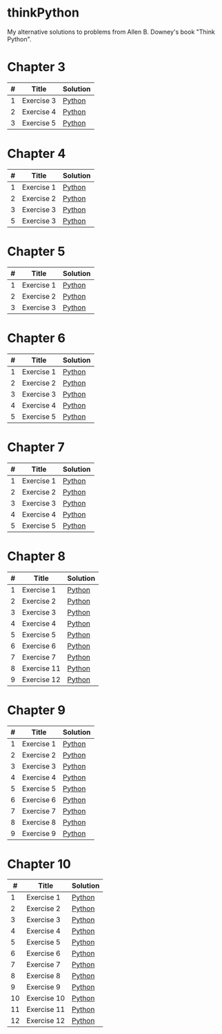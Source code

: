 # thinkPython
My alternative solutions to problems from Allen B. Downey's book "Think Python".

<h1>Chapter 3</h1>

<table>
<thead>
<tr>
<th>#</th>
<th>Title</th>
<th>Solution</th>
</tr>
</thead>
<tbody>
<tr>
<td>1</td>
<td>Exercise 3</td>
<td><a href="https://github.com/djeada/thinkPython/blob/master/src/Chapter3/Exercise3.py">Python</a></td>
</tr>
<tr>
<td>2</td>
<td>Exercise 4</td>
<td><a href="https://github.com/djeada/thinkPython/blob/master/src/Chapter3/Exercise4.py">Python</a></td>
</tr>
<tr>
<td>3</td>
<td>Exercise 5</td>
<td><a href="https://github.com/djeada/thinkPython/blob/master/src/Chapter3/Exercise5.py">Python</a></td>
</tr>
</tbody>
</table>

<h1>Chapter 4</h1>

<table>
<thead>
<tr>
<th>#</th>
<th>Title</th>
<th>Solution</th>
</tr>
</thead>
<tbody>
<tr>
<td>1</td>
<td>Exercise 1</td>
<td><a href="https://github.com/djeada/thinkPython/blob/master/src/Chapter4/Exercise1.py">Python</a></td>
</tr>
<tr>
<td>2</td>
<td>Exercise 2</td>
<td><a href="https://github.com/djeada/thinkPython/blob/master/src/Chapter4/Exercise2.py">Python</a></td>
</tr>
<tr>
<td>3</td>
<td>Exercise 3</td>
<td><a href="https://github.com/djeada/thinkPython/blob/master/src/Chapter4/Exercise3.py">Python</a></td>
</tr>
<tr>
<td>5</td>
<td>Exercise 3</td>
<td><a href="https://github.com/djeada/thinkPython/blob/master/src/Chapter4/Exercise5.py">Python</a></td>
</tr>
</tbody>
</table>


<h1>Chapter 5</h1>

<table>
<thead>
<tr>
<th>#</th>
<th>Title</th>
<th>Solution</th>
</tr>
</thead>
<tbody>
<tr>
<td>1</td>
<td>Exercise 1</td>
<td><a href="https://github.com/djeada/thinkPython/blob/master/src/Chapter5/Exercise1.py">Python</a></td>
</tr>
<tr>
<td>2</td>
<td>Exercise 2</td>
<td><a href="https://github.com/djeada/thinkPython/blob/master/src/Chapter5/Exercise2.py">Python</a></td>
</tr>
<tr>
<td>3</td>
<td>Exercise 3</td>
<td><a href="https://github.com/djeada/thinkPython/blob/master/src/Chapter5/Exercise3.py">Python</a></td>
</tr>
</tbody>
</table>

<h1>Chapter 6</h1>

<table>
<thead>
<tr>
<th>#</th>
<th>Title</th>
<th>Solution</th>
</tr>
</thead>
<tbody>
<tr>
<td>1</td>
<td>Exercise 1</td>
<td><a href="https://github.com/djeada/thinkPython/blob/master/src/Chapter6/Exercise1.py">Python</a></td>
</tr>
<tr>
<td>2</td>
<td>Exercise 2</td>
<td><a href="https://github.com/djeada/thinkPython/blob/master/src/Chapter6/Exercise2.py">Python</a></td>
</tr>
<tr>
<td>3</td>
<td>Exercise 3</td>
<td><a href="https://github.com/djeada/thinkPython/blob/master/src/Chapter6/Exercise3.py">Python</a></td>
</tr>
<tr>
<td>4</td>
<td>Exercise 4</td>
<td><a href="https://github.com/djeada/thinkPython/blob/master/src/Chapter6/Exercise4.py">Python</a></td>
</tr>
<tr>
<td>5</td>
<td>Exercise 5</td>
<td><a href="https://github.com/djeada/thinkPython/blob/master/src/Chapter6/Exercise5.py">Python</a></td>
</tr>
</tbody>
</table>

<h1>Chapter 7</h1>

<table>
<thead>
<tr>
<th>#</th>
<th>Title</th>
<th>Solution</th>
</tr>
</thead>
<tbody>
<tr>
<td>1</td>
<td>Exercise 1</td>
<td><a href="https://github.com/djeada/thinkPython/blob/master/src/Chapter7/Exercise1.py">Python</a></td>
</tr>
<tr>
<td>2</td>
<td>Exercise 2</td>
<td><a href="https://github.com/djeada/thinkPython/blob/master/src/Chapter7/Exercise2.py">Python</a></td>
</tr>
<tr>
<td>3</td>
<td>Exercise 3</td>
<td><a href="https://github.com/djeada/thinkPython/blob/master/src/Chapter7/Exercise3.py">Python</a></td>
</tr>
<tr>
<td>4</td>
<td>Exercise 4</td>
<td><a href="https://github.com/djeada/thinkPython/blob/master/src/Chapter7/Exercise4.py">Python</a></td>
</tr>
<tr>
<td>5</td>
<td>Exercise 5</td>
<td><a href="https://github.com/djeada/thinkPython/blob/master/src/Chapter7/Exercise5.py">Python</a></td>
</tr>
</tbody>
</table>

<h1>Chapter 8</h1>

<table>
<thead>
<tr>
<th>#</th>
<th>Title</th>
<th>Solution</th>
</tr>
</thead>
<tbody>
<tr>
<td>1</td>
<td>Exercise 1</td>
<td><a href="https://github.com/djeada/thinkPython/blob/master/src/Chapter8/Exercise1.py">Python</a></td>
</tr>
<tr>
<td>2</td>
<td>Exercise 2</td>
<td><a href="https://github.com/djeada/thinkPython/blob/master/src/Chapter8/Exercise2.py">Python</a></td>
</tr>
<tr>
<td>3</td>
<td>Exercise 3</td>
<td><a href="https://github.com/djeada/thinkPython/blob/master/src/Chapter8/Exercise3.py">Python</a></td>
</tr>
<tr>
<td>4</td>
<td>Exercise 4</td>
<td><a href="https://github.com/djeada/thinkPython/blob/master/src/Chapter8/Exercise4.py">Python</a></td>
</tr>
<tr>
<td>5</td>
<td>Exercise 5</td>
<td><a href="https://github.com/djeada/thinkPython/blob/master/src/Chapter8/Exercise5.py">Python</a></td>
</tr>
<tr>
<td>6</td>
<td>Exercise 6</td>
<td><a href="https://github.com/djeada/thinkPython/blob/master/src/Chapter8/Exercise6.py">Python</a></td>
</tr>
<tr>
<td>7</td>
<td>Exercise 7</td>
<td><a href="https://github.com/djeada/thinkPython/blob/master/src/Chapter8/Exercise7.py">Python</a></td>
</tr>
<tr>
<td>8</td>
<td>Exercise 11</td>
<td><a href="https://github.com/djeada/thinkPython/blob/master/src/Chapter8/Exercise11.py">Python</a></td>
</tr>
<tr>
<td>9</td>
<td>Exercise 12</td>
<td><a href="https://github.com/djeada/thinkPython/blob/master/src/Chapter8/Exercise12.py">Python</a></td>
</tr>
</tbody>
</table>

<h1>Chapter 9</h1>

<table>
<thead>
<tr>
<th>#</th>
<th>Title</th>
<th>Solution</th>
</tr>
</thead>
<tbody>
<tr>
<td>1</td>
<td>Exercise 1</td>
<td><a href="https://github.com/djeada/thinkPython/blob/master/src/Chapter9/Exercise1.py">Python</a></td>
</tr>
<tr>
<td>2</td>
<td>Exercise 2</td>
<td><a href="https://github.com/djeada/thinkPython/blob/master/src/Chapter9/Exercise2.py">Python</a></td>
</tr>
<tr>
<td>3</td>
<td>Exercise 3</td>
<td><a href="https://github.com/djeada/thinkPython/blob/master/src/Chapter9/Exercise3.py">Python</a></td>
</tr>
<tr>
<td>4</td>
<td>Exercise 4</td>
<td><a href="https://github.com/djeada/thinkPython/blob/master/src/Chapter9/Exercise4.py">Python</a></td>
</tr>
<tr>
<td>5</td>
<td>Exercise 5</td>
<td><a href="https://github.com/djeada/thinkPython/blob/master/src/Chapter9/Exercise5.py">Python</a></td>
</tr>
<tr>
<td>6</td>
<td>Exercise 6</td>
<td><a href="https://github.com/djeada/thinkPython/blob/master/src/Chapter9/Exercise6.py">Python</a></td>
</tr>
<tr>
<td>7</td>
<td>Exercise 7</td>
<td><a href="https://github.com/djeada/thinkPython/blob/master/src/Chapter9/Exercise7.py">Python</a></td>
</tr>
<tr>
<td>8</td>
<td>Exercise 8</td>
<td><a href="https://github.com/djeada/thinkPython/blob/master/src/Chapter9/Exercise8.py">Python</a></td>
</tr>
<tr>
<td>9</td>
<td>Exercise 9</td>
<td><a href="https://github.com/djeada/thinkPython/blob/master/src/Chapter9/Exercise9.py">Python</a></td>
</tr>
</tbody>
</table>

<h1>Chapter 10</h1>

<table>
<thead>
<tr>
<th>#</th>
<th>Title</th>
<th>Solution</th>
</tr>
</thead>
<tbody>
<tr>
<td>1</td>
<td>Exercise 1</td>
<td><a href="https://github.com/djeada/thinkPython/blob/master/src/Chapter10/Exercise1.py">Python</a></td>
</tr>
<tr>
<td>2</td>
<td>Exercise 2</td>
<td><a href="https://github.com/djeada/thinkPython/blob/master/src/Chapter10/Exercise2.py">Python</a></td>
</tr>
<tr>
<td>3</td>
<td>Exercise 3</td>
<td><a href="https://github.com/djeada/thinkPython/blob/master/src/Chapter10/Exercise3.py">Python</a></td>
</tr>
<tr>
<td>4</td>
<td>Exercise 4</td>
<td><a href="https://github.com/djeada/thinkPython/blob/master/src/Chapter10/Exercise4.py">Python</a></td>
</tr>
<tr>
<td>5</td>
<td>Exercise 5</td>
<td><a href="https://github.com/djeada/thinkPython/blob/master/src/Chapter10/Exercise5.py">Python</a></td>
</tr>
<tr>
<td>6</td>
<td>Exercise 6</td>
<td><a href="https://github.com/djeada/thinkPython/blob/master/src/Chapter10/Exercise6.py">Python</a></td>
</tr>
<tr>
<td>7</td>
<td>Exercise 7</td>
<td><a href="https://github.com/djeada/thinkPython/blob/master/src/Chapter10/Exercise7.py">Python</a></td>
</tr>
<tr>
<td>8</td>
<td>Exercise 8</td>
<td><a href="https://github.com/djeada/thinkPython/blob/master/src/Chapter10/Exercise8.py">Python</a></td>
</tr>
<tr>
<td>9</td>
<td>Exercise 9</td>
<td><a href="https://github.com/djeada/thinkPython/blob/master/src/Chapter10/Exercise9.py">Python</a></td>
</tr>
<tr>
<td>10</td>
<td>Exercise 10</td>
<td><a href="https://github.com/djeada/thinkPython/blob/master/src/Chapter10/Exercise10.py">Python</a></td>
</tr>
<tr>
<td>11</td>
<td>Exercise 11</td>
<td><a href="https://github.com/djeada/thinkPython/blob/master/src/Chapter10/Exercise11.py">Python</a></td>
</tr>
<tr>
<td>12</td>
<td>Exercise 12</td>
<td><a href="https://github.com/djeada/thinkPython/blob/master/src/Chapter10/Exercise12.py">Python</a></td>
</tr>
</tbody>
</table>
